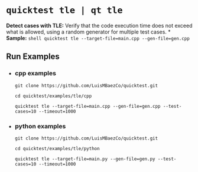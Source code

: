 `quicktest tle | qt tle`
============

**Detect cases with TLE:** Verify that the code execution time does not exceed what is allowed, using a random generator for multiple test cases.
    * **Sample:**
        ```shell
        quicktest tle --target-file=main.cpp --gen-file=gen.cpp
        ```

## Run Examples

* ### cpp examples
    ```shell
    git clone https://github.com/LuisMBaezCo/quicktest.git

    cd quicktest/examples/tle/cpp

    quicktest tle --target-file=main.cpp --gen-file=gen.cpp --test-cases=10 --timeout=1000
    ```

* ### python examples
    ```shell
    git clone https://github.com/LuisMBaezCo/quicktest.git

    cd quicktest/examples/tle/python

    quicktest tle --target-file=main.py --gen-file=gen.py --test-cases=10 --timeout=1000
    ```

